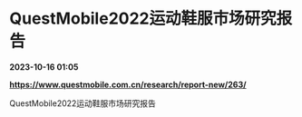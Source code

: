 # QuestMobile2022运动鞋服市场研究报告

**2023-10-16 01:05**

**https://www.questmobile.com.cn/research/report-new/263/**

QuestMobile2022运动鞋服市场研究报告